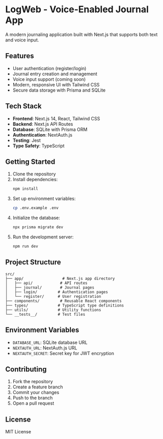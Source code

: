 # LogWeb - Voice-Enabled Journal App

A modern journaling application built with Next.js that supports both text and voice input.

## Features

- User authentication (register/login)
- Journal entry creation and management
- Voice input support (coming soon)
- Modern, responsive UI with Tailwind CSS
- Secure data storage with Prisma and SQLite

## Tech Stack

- **Frontend**: Next.js 14, React, Tailwind CSS
- **Backend**: Next.js API Routes
- **Database**: SQLite with Prisma ORM
- **Authentication**: NextAuth.js
- **Testing**: Jest
- **Type Safety**: TypeScript

## Getting Started

1. Clone the repository
2. Install dependencies:
   ```bash
   npm install
   ```
3. Set up environment variables:
   ```bash
   cp .env.example .env
   ```
4. Initialize the database:
   ```bash
   npx prisma migrate dev
   ```
5. Run the development server:
   ```bash
   npm run dev
   ```

## Project Structure

```
src/
├── app/                 # Next.js app directory
│   ├── api/            # API routes
│   ├── journal/        # Journal pages
│   ├── login/         # Authentication pages
│   └── register/      # User registration
├── components/         # Reusable React components
├── types/             # TypeScript type definitions
├── utils/             # Utility functions
└── __tests__/         # Test files
```

## Environment Variables

- `DATABASE_URL`: SQLite database URL
- `NEXTAUTH_URL`: NextAuth.js URL
- `NEXTAUTH_SECRET`: Secret key for JWT encryption

## Contributing

1. Fork the repository
2. Create a feature branch
3. Commit your changes
4. Push to the branch
5. Open a pull request

## License

MIT License 